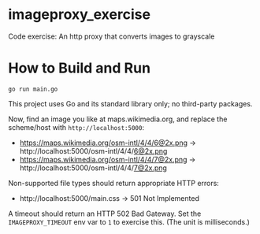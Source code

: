 # imageproxy_exercise

Code exercise: An http proxy that converts images to grayscale

# How to Build and Run

    go run main.go

This project uses Go and its standard library only; no third-party packages.

Now, find an image you like at maps.wikimedia.org, and replace the scheme/host with `http://localhost:5000`:

* https://maps.wikimedia.org/osm-intl/4/4/6@2x.png -> http://localhost:5000/osm-intl/4/4/6@2x.png
* https://maps.wikimedia.org/osm-intl/4/4/7@2x.png -> http://localhost:5000/osm-intl/4/4/7@2x.png

Non-supported file types should return appropriate HTTP errors:

* http://localhost:5000/main.css -> 501 Not Implemented

A timeout should return an HTTP 502 Bad Gateway. Set the `IMAGEPROXY_TIMEOUT` env var to `1` to exercise this. (The unit
is milliseconds.)
